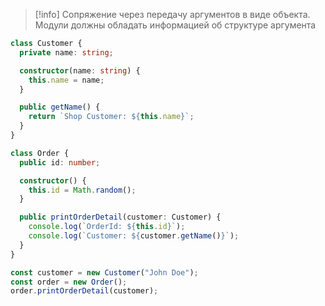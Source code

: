 >[!info] Сопряжение через передачу аргументов в виде объекта. Модули должны обладать информацией об структуре аргумента
```ts
class Customer {
  private name: string;

  constructor(name: string) {
    this.name = name;
  }

  public getName() {
    return `Shop Customer: ${this.name}`;
  }
}

class Order {
  public id: number;

  constructor() {
    this.id = Math.random();
  }

  public printOrderDetail(customer: Customer) {
    console.log(`OrderId: ${this.id}`);
    console.log(`Customer: ${customer.getName()}`);
  }
}

const customer = new Customer("John Doe");
const order = new Order();
order.printOrderDetail(customer);
```
